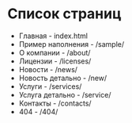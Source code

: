 <h1>Список страниц</h1>
<ul>
    <li>Главная - index.html</li>
    <li>Пример наполнения - /sample/</li>
    <li>О компании - /about/</li>
    <li>Лицензии - /licenses/</li>
    <li>Новости - /news/</li>
    <li>Новость детально - /new/</li>
    <li>Услуги - /services/</li>
    <li>Услуга детально - /service/</li>
    <li>Контакты - /contacts/</li>
    <li>404 - /404/</li>
</ul>